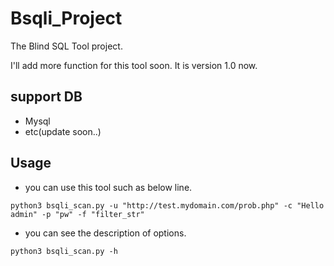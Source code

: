 # Bsqli_Project
The Blind SQL Tool project.

I'll add more function for this tool soon.
It is version 1.0 now.

## support DB
- Mysql
- etc(update soon..)

## Usage
- you can use this tool such as below line. 

`python3 bsqli_scan.py -u "http://test.mydomain.com/prob.php" -c "Hello admin" -p "pw" -f "filter_str"`

- you can see the description of options.

`python3 bsqli_scan.py -h`